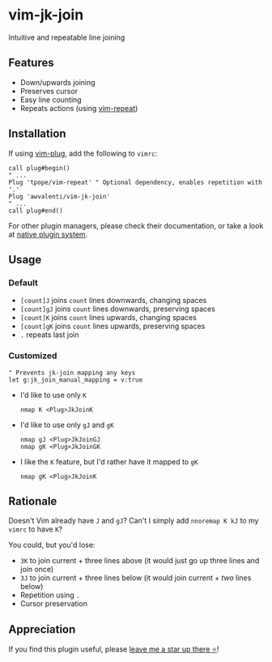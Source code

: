 # vim-jk-join
Intuitive and repeatable line joining

## Features
- Down/upwards joining
- Preserves cursor
- Easy line counting
- Repeats actions (using [vim-repeat](https://github.com/tpope/vim-repeat))

## Installation
If using [vim-plug](https://github.com/junegunn/vim-plug), add the following to `vimrc`:
```vim
call plug#begin()
" ...
Plug 'tpope/vim-repeat' " Optional dependency, enables repetition with '.'
Plug 'awvalenti/vim-jk-join'
" ...
call plug#end()
```

For other plugin managers, please check their documentation,
or take a look at
[native plugin system](https://duckduckgo.com/?t=ffab&q=vim+native+plugin+management&ia=web).

## Usage

### Default
- `[count]J` joins `count` lines downwards, changing spaces
- `[count]gJ` joins `count` lines downwards, preserving spaces
- `[count]K` joins `count` lines upwards, changing spaces
- `[count]gK` joins `count` lines upwards, preserving spaces
- `.` repeats last join

### Customized
```vim
" Prevents jk-join mapping any keys
let g:jk_join_manual_mapping = v:true
```

- I'd like to use only `K`
  ```
  nmap K <Plug>JkJoinK
  ```
- I'd like to use only `gJ` and `gK`
  ```
  nmap gJ <Plug>JkJoinGJ
  nmap gK <Plug>JkJoinGK
  ```
- I like the `K` feature, but I'd rather have it mapped to `gK`
  ```
  nmap gK <Plug>JkJoinK
  ```

## Rationale
Doesn't Vim already have `J` and `gJ`? Can't I simply add
`nnoremap K kJ` to my `vimrc` to have `K`?

You could, but you'd lose:
- `3K` to join current + three lines above (it would just go up three lines
  and join once)
- `3J` to join current + three lines below (it would join current + *two*
  lines below)
- Repetition using `.`
- Cursor preservation

## Appreciation
If you find this plugin useful, please [leave me a star up there ⭐](#top)!

